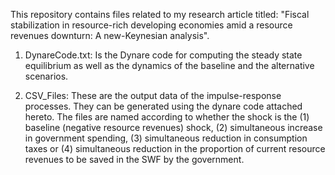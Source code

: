 This repository contains files related to my research article titled: "Fiscal stabilization in resource-rich developing economies amid a resource revenues downturn: A new-Keynesian analysis".

1. DynareCode.txt: Is the Dynare code for computing the steady state equilibrium as well as the dynamics of the baseline and the alternative scenarios.

2. CSV_Files: These are the output data of the impulse-response processes. They can be generated using the dynare code attached hereto. The files are named according to whether the shock is the (1) baseline (negative resource revenues) shock, (2) simultaneous increase in government spending, (3) simultaneous reduction in consumption taxes or (4) simultaneous reduction in the proportion of current resource revenues to be saved in the SWF by the government.
